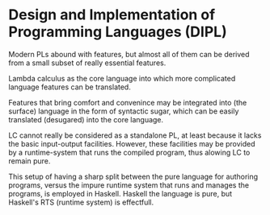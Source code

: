 # Design and Implementation of Programming Languages (DIPL)

Modern PLs abound with features, but almost all of them can be derived from a small subset of really essential features.

Lambda calculus as the core language into which more complicated language features can be translated.

Features that bring comfort and convenince may be integrated into (the surface) language in the form of syntactic sugar, which can be easily translated (desugared) into the core language.

LC cannot really be considered as a standalone PL, at least because it lacks the basic input-output facilities. However, these facilities may be provided by a runtime-system that runs the compiled program, thus alowing LC to remain pure.

This setup of having a sharp split between the pure language for authoring programs, versus the impure runtime system that runs and manages the programs, is employed in Haskell. Haskell the language is pure, but Haskell's RTS (runtime system) is effectfull.
